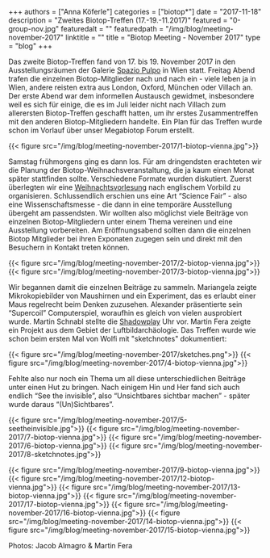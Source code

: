 +++
authors = ["Anna Köferle"]
categories = ["biotop*"]
date = "2017-11-18"
description = "Zweites Biotop-Treffen (17.-19.-11.2017)"
featured = "0-group-nov.jpg"
featuredalt = ""
featuredpath = "/img/blog/meeting-november-2017"
linktitle = ""
title = "Biotop Meeting - November 2017"
type = "blog"
+++

Das zweite Biotop-Treffen fand von 17. bis 19. November 2017 in den Ausstellungsräumen der Galerie [Spazio Pulpo](http://www.spaziopulpo.com) in Wien statt. Freitag Abend trafen die einzelnen Biotop-Mitglieder nach und nach ein - viele leben ja in Wien, andere reisten extra aus London, Oxford, München oder Villach an. Der erste Abend war dem informellen Austausch gewidmet, insbesondere weil es sich für einige, die es im Juli leider nicht nach Villach zum allerersten Biotop-Treffen geschafft hatten, um ihr erstes Zusammentreffen mit den anderen Biotop-Mitgliedern handelte. Ein Plan für das Treffen wurde schon im Vorlauf über unser Megabiotop Forum erstellt.

{{< figure src="/img/blog/meeting-november-2017/1-biotop-vienna.jpg">}}

Samstag frühmorgens ging es dann los. Für am dringendsten erachteten wir die Planung der Biotop-Weihnachsveranstaltung, die ja kaum einen Monat später stattfinden sollte. Verschiedene Formate wurden diskutiert. Zuerst überlegten wir eine [Weihnachtsvorlesung](http://www.rigb.org/christmas-lectures/watch) nach englischem Vorbild zu organisieren. Schlussendlich erschien uns eine Art “Science Fair” - also eine Wissenschaftsmesse - die dann in eine temporäre Ausstellung übergeht am passendsten. Wir wollten also möglichst viele Beiträge von einzelnen Biotop-Mitgliedern unter einem Thema vereinen und eine Ausstellung vorbereiten. Am Eröffnungsabend sollten dann die einzelnen Biotop Mitglieder bei ihren Exponaten zugegen sein und direkt mit den Besuchern in Kontakt treten können.


{{< figure src="/img/blog/meeting-november-2017/2-biotop-vienna.jpg">}}
{{< figure src="/img/blog/meeting-november-2017/3-biotop-vienna.jpg">}}

Wir begannen damit die einzelnen Beiträge zu sammeln. Mariangela zeigte Mikrokopiebilder von Maushirnen und ein Experiment, das es erlaubt einer Maus regelrecht beim Denken zuzusehen. Alexander präsentierte sein “Supercoil” Computerspiel, woraufhin es gleich von vielen ausprobiert wurde. Martin Schnabl stellte die [Shadowplay](http://www.breadedescalope.com/index.php/shadowplay-uhr-fuer-einen-salon) Uhr vor. Martin Fera zeigte ein Projekt aus dem Gebiet der Luftbildarchäologie. Das Treffen wurde wie schon beim ersten Mal von Wolfi mit "sketchnotes" dokumentiert:

{{< figure src="/img/blog/meeting-november-2017/sketches.png">}}
{{< figure src="/img/blog/meeting-november-2017/4-biotop-vienna.jpg">}}

Fehlte also nur noch ein Thema um all diese unterschiedlichen Beiträge unter einen Hut zu bringen. Nach einigem Hin und Her fand sich auch endlich “See the invisible”, also “Unsichtbares sichtbar machen” - später wurde daraus “(Un)Sichtbares”.

{{< figure src="/img/blog/meeting-november-2017/5-seetheinvisible.jpg">}}
{{< figure src="/img/blog/meeting-november-2017/7-biotop-vienna.jpg">}}
{{< figure src="/img/blog/meeting-november-2017/6-biotop-vienna.jpg">}}
{{< figure src="/img/blog/meeting-november-2017/8-sketchnotes.jpg">}}

{{< figure src="/img/blog/meeting-november-2017/9-biotop-vienna.jpg">}}
{{< figure src="/img/blog/meeting-november-2017/12-biotop-vienna.jpg">}}
{{< figure src="/img/blog/meeting-november-2017/13-biotop-vienna.jpg">}}
{{< figure src="/img/blog/meeting-november-2017/17-biotop-vienna.jpg">}}
{{< figure src="/img/blog/meeting-november-2017/16-biotop-vienna.jpg">}}
{{< figure src="/img/blog/meeting-november-2017/14-biotop-vienna.jpg">}}
{{< figure src="/img/blog/meeting-november-2017/15-biotop-vienna.jpg">}}

Photos: Jacob Almagro & Martin Fera
